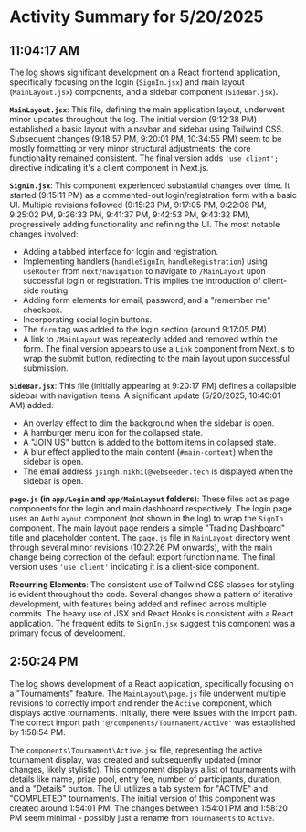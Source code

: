 # Activity Summary for 5/20/2025

## 11:04:17 AM
The log shows significant development on a React frontend application, specifically focusing on the login (`SignIn.jsx`) and main layout (`MainLayout.jsx`) components, and a sidebar component (`SideBar.jsx`).

**`MainLayout.jsx`**: This file, defining the main application layout, underwent minor updates throughout the log.  The initial version (9:12:38 PM) established a basic layout with a navbar and sidebar using Tailwind CSS. Subsequent changes (9:18:57 PM, 9:20:01 PM, 10:34:55 PM) seem to be mostly formatting or very minor structural adjustments; the core functionality remained consistent.  The final version adds  `'use client';` directive indicating it's a client component in Next.js.

**`SignIn.jsx`**: This component experienced substantial changes over time. It started (9:15:11 PM) as a commented-out login/registration form with a basic UI.  Multiple revisions followed (9:15:23 PM, 9:17:05 PM, 9:22:08 PM, 9:25:02 PM, 9:26:33 PM, 9:41:37 PM, 9:42:53 PM, 9:43:32 PM), progressively adding functionality and refining the UI.  The most notable changes involved:

*   Adding a tabbed interface for login and registration.
*   Implementing handlers (`handleSignIn`, `handleRegistration`) using `useRouter` from `next/navigation` to navigate to `/MainLayout` upon successful login or registration.  This implies the introduction of client-side routing.
*   Adding form elements for email, password, and a "remember me" checkbox.
*   Incorporating social login buttons.
*   The `form` tag was added to the login section (around 9:17:05 PM).
*   A link to `/MainLayout` was repeatedly added and removed within the form. The final version appears to use a `Link` component from Next.js to wrap the submit button, redirecting to the main layout upon successful submission.


**`SideBar.jsx`**: This file (initially appearing at 9:20:17 PM) defines a collapsible sidebar with navigation items.  A significant update (5/20/2025, 10:40:01 AM) added:

*   An overlay effect to dim the background when the sidebar is open.
*   A hamburger menu icon for the collapsed state.
*   A "JOIN US" button is added to the bottom items in collapsed state.
*   A blur effect applied to the main content (`#main-content`) when the sidebar is open.
*   The email address `jsingh.nikhil@webseeder.tech` is displayed when the sidebar is open.


**`page.js` (in `app/Login` and `app/MainLayout` folders)**: These files act as page components for the login and main dashboard respectively.  The login page uses an `AuthLayout` component (not shown in the log) to wrap the `SignIn` component. The main layout page renders a simple "Trading Dashboard" title and placeholder content.  The `page.js` file in `MainLayout` directory went through several minor revisions (10:27:26 PM onwards), with the main change being correction of the default export function name. The final version uses `'use client'` indicating it is a client-side component.

**Recurring Elements**: The consistent use of Tailwind CSS classes for styling is evident throughout the code.  Several changes show a pattern of iterative development, with features being added and refined across multiple commits. The heavy use of JSX and React Hooks is consistent with a React application.  The frequent edits to `SignIn.jsx` suggest this component was a primary focus of development.


## 2:50:24 PM
The log shows development of a React application, specifically focusing on a "Tournaments" feature.  The `MainLayout\page.js` file underwent multiple revisions to correctly import and render the `Active` component, which displays active tournaments.  Initially, there were issues with the import path.  The correct import path `'@/components/Tournament/Active'` was established by 1:58:54 PM.


The `components\Tournament\Active.jsx` file, representing the active tournament display, was created and subsequently updated (minor changes, likely stylistic). This component displays a list of tournaments with details like name, prize pool, entry fee, number of participants, duration, and a "Details" button.  The UI utilizes a tab system for "ACTIVE" and "COMPLETED" tournaments.  The initial version of this component was created around 1:54:01 PM.  The changes between 1:54:01 PM and 1:58:20 PM seem minimal - possibly just a rename from `Tournaments` to `Active`.
